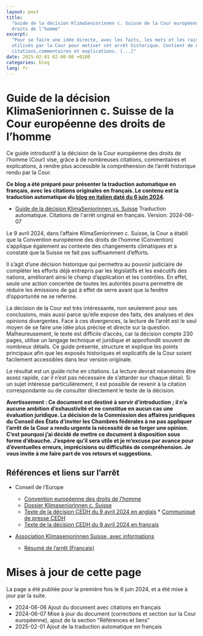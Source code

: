 ```yaml
---
layout: post
title:
  "Guide de la décision KlimaSeniorinnen c. Suisse de la Cour européenne des
  droits de l’homme"
excerpt:
  "Pour se faire une idée directe, avec les faits, les mots et les raisonnements
  utilisés par la Cour pour motiver cet arrêt historique. Contient de nombreuses
  citations,commentaires et explications. [...]"
date: 2025-02-01 02-00-00 +0100
categories: blog
lang: fr
---
```


# Guide de la décision KlimaSeniorinnen c. Suisse de la Cour européenne des droits de l’homme

Ce guide introductif à la décision de la Cour européenne des droits de l’homme
(Cour) vise, grâce à de nombreuses citations, commentaires et explications, à
rendre plus accessible la compréhension de l’arrêt historique rendu par la Cour.

**Ce blog a été préparé pour présenter la traduction automatique en français,
avec les citations originales en français. Le contenu est la traduction
automatique du
[blog en italien daté du 6 juin 2024](/blog/2024/06/07/cedu-klimaseniorinnen).**

- [Guide de la décision KlimaSeniorinnen vs. Suisse](/files/dossiers/cedu-klimaseniorinnen/guide-klimaseniorinnen-vs-suisse.pdf)
  Traduction automatique. Citations de l'arrêt original en français. Version:
  2024-06-07

Le 9 avril 2024, dans l’affaire KlimaSeniorinnen c. Suisse, la Cour a établi que
la Convention européenne des droits de l’homme (Convention) s’applique également
au contexte des changements climatiques et a constaté que la Suisse ne fait pas
suffisamment d’efforts.

Il s’agit d’une décision historique qui permettra au pouvoir judiciaire de
compléter les efforts déjà entrepris par les législatifs et les exécutifs des
nations, améliorant ainsi le champ d’application et les contrôles. En effet,
seule une action concertée de toutes les autorités pourra permettre de réduire
les émissions de gaz à effet de serre avant que la fenêtre d’opportunité ne se
referme.

La décision de la Cour est très intéressante, non seulement pour ses
conclusions, mais aussi parce qu’elle expose des faits, des analyses et des
opinions divergentes. Face à ces divergences, la lecture de l’arrêt est le seul
moyen de se faire une idée plus précise et directe sur la question.
Malheureusement, le texte est difficile d’accès, car la décision compte 230
pages, utilise un langage technique et juridique et approfondit souvent de
nombreux détails. Ce guide présente, structure et explique les points principaux
afin que les exposés historiques et explicatifs de la Cour soient facilement
accessibles dans leur version originale.

Le résultat est un guide riche en citations. La lecture devrait néanmoins être
assez rapide, car il n’est pas nécessaire de s’attarder sur chaque détail. Si un
sujet intéresse particulièrement, il est possible de revenir à la citation
correspondante ou de consulter directement le texte de la décision.

**Avertissement : Ce document est destiné à servir d’introduction ; il n’a
aucune ambition d’exhaustivité et ne constitue en aucun cas une évaluation
juridique. La décision de la Commission des affaires juridiques du Conseil des
États d’inviter les Chambres fédérales à ne pas appliquer l’arrêt de la Cour a
rendu urgente la nécessité de se forger une opinion. C’est pourquoi j’ai décidé
de mettre ce document à disposition sous forme d’ébauche. J’espère qu’il sera
utile et je m’excuse par avance pour d’éventuelles erreurs, imprécisions ou
difficultés de compréhension. Je vous invite à me faire part de vos retours et
suggestions.**

## Références et liens sur l’arrêt

- Conseil de l’Europe

  - [Convention européenne des droits de l’homme](https://www.coe.int/fr/web/conventions/full-list?module=treaty-detail&treatynum=005)
  - [Dossier Klimaseniorinnen c. Suisse](https://hudoc.echr.coe.int/eng#)
  - [Texte de la décision CEDH du 9 avril 2024 en anglais](https://hudoc.echr.coe.int/eng#) \*
    [Communiqué de presse CEDH](https://hudoc.echr.coe.int/app/conversion/pdf/?library=ECHR&id=003-7919428-11026177&filename=Judgment%20Verein%20KlimaSeniorinnen%20Schweiz%20and%20Others%20v.%20Switzerland%20-%20Violations%20of%20the%20Convention%20for%20failing%20to%20implement%20sufficient%20measures%20to%20combat%20climate%20change.pdf)
  - [Texte de la décision CEDH du 9 avril 2024 en français](https://hudoc.echr.coe.int/fre#)

- [Association Klimaseniorinnen Suisse, avec informations](https://www.klimaseniorinnen.ch/)
  - [Résumé de l’arrêt (Français)](https://www.klimaseniorinnen.ch/wp-content/uploads/2024/05/240426%5FZusammenfassung%5FEntscheid%5FKlimaSeniorinnen%5FBaehr%5Ffranzoesisch.pdf)

# Mises à jour de cette page

La page a été publiée pour la première fois le 6 juin 2024, et a été mise à jour
par la suite.

- 2024-06-06 Ajout du document avec citations en français
- 2024-06-07 Mise à jour du document (corrections et section sur la Cour
  européenne), ajout de la section "Références et liens"
- 2025-02-01 Ajout de la traduction automatique en français
